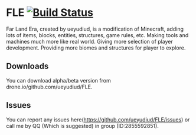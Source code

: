 # FLE [![Build Status](https://drone.io/github.com/ueyudiud/FLE/status.png)](https://drone.io/github.com/ueyudiud/FLE/latest)
Far Land Era, created by ueyudiud, is a modification of Minecraft, adding lots of items, blocks, entities, structures, game rules, etc. Making tools and machines much more like real world. Giving more selection of player development. Providing more biomes and structures for player to explore.
## Downloads
You can download alpha/beta version from drone.io/github.com/ueyudiud/FLE.
## Issues
You can report any issues here(https://github.com/ueyudiud/FLE/issues) or call me by QQ (Which is suggested) in group (ID:2855592851).
